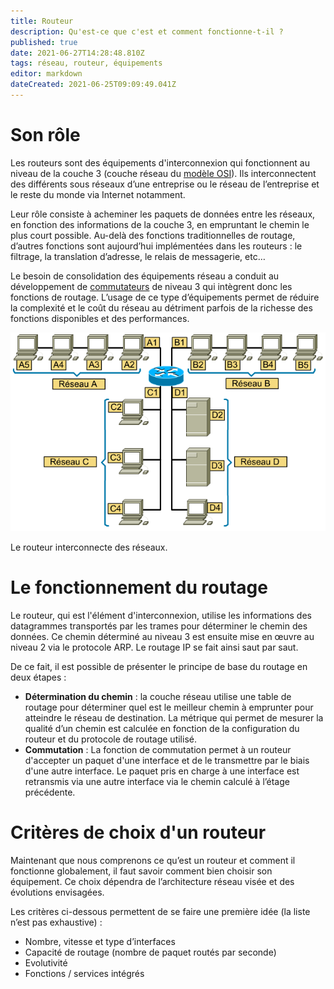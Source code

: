 ```yaml
---
title: Routeur
description: Qu'est-ce que c'est et comment fonctionne-t-il ?
published: true
date: 2021-06-27T14:28:48.810Z
tags: réseau, routeur, équipements
editor: markdown
dateCreated: 2021-06-25T09:09:49.041Z
---
```


# Son rôle

Les routeurs sont des équipements d'interconnexion qui fonctionnent au niveau de la couche 3 (couche réseau du [modèle OSI](https://wiki-tech.io/R%C3%A9seau/Protocoles/OSI)). Ils interconnectent des différents sous réseaux d’une entreprise ou le réseau de l’entreprise et le reste du monde via Internet notamment.

Leur rôle consiste à acheminer les paquets de données entre les réseaux, en fonction des informations de la couche 3, en empruntant le chemin le plus court possible. Au-delà des fonctions traditionnelles de routage, d’autres fonctions sont aujourd’hui implémentées dans les routeurs : le filtrage, la translation d’adresse, le relais de messagerie, etc… 

Le besoin de consolidation des équipements réseau a conduit au développement de [commutateurs](https://wiki-tech.io/R%C3%A9seau/Equipements/Switch) de niveau 3 qui intègrent donc les fonctions de routage. L’usage de ce type d’équipements permet de réduire la complexité et le coût du réseau au détriment parfois de la richesse des fonctions disponibles et des performances.

![](/images/routeur.png)

Le routeur interconnecte des réseaux.

# Le fonctionnement du routage

Le routeur, qui est l'élément d'interconnexion, utilise les informations des datagrammes transportés par les trames pour déterminer le chemin des données. Ce chemin déterminé au niveau 3 est ensuite mise en œuvre au niveau 2 via le protocole ARP. Le routage IP se fait ainsi saut par saut. 

De ce fait, il est possible de présenter le principe de base du routage en deux étapes :

-   **Détermination du chemin** : la couche réseau utilise une table de routage pour déterminer quel est le meilleur chemin à emprunter pour atteindre le réseau de destination. La métrique qui permet de mesurer la qualité d’un chemin est calculée en fonction de la configuration du routeur et du protocole de routage utilisé.
-   **Commutation** : La fonction de commutation permet à un routeur d'accepter un paquet d'une interface et de le transmettre par le biais d'une autre interface. Le paquet pris en charge à une interface est retransmis via une autre interface via le chemin calculé à l’étage précédente.

# Critères de choix d'un routeur

Maintenant que nous comprenons ce qu’est un routeur et comment il fonctionne globalement, il faut savoir comment bien choisir son équipement. Ce choix dépendra de l’architecture réseau visée et des évolutions envisagées.

Les critères ci-dessous permettent de se faire une première idée (la liste n’est pas exhaustive) :

-   Nombre, vitesse et type d’interfaces
-   Capacité de routage (nombre de paquet routés par seconde)
-   Evolutivité
-   Fonctions / services intégrés